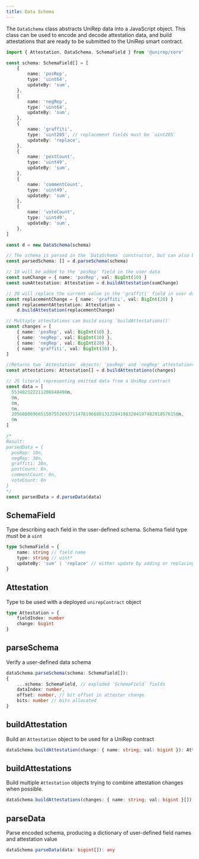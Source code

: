 ```yaml
---
title: Data Schema 
---
```


The `DataSchema` class abstracts UniRep data into a JavaScript object. This class can be used to encode and decode attestation data, and build attestations that are ready to be submitted to the UniRep smart contract.

```ts
import { Attestation, DataSchema, SchemaField } from '@unirep/core'

const schema: SchemaField[] = [
    {
        name: 'posRep',
        type: 'uint64',
        updateBy: 'sum',
    },
    {
        name: 'negRep',
        type: 'uint64',
        updateBy: 'sum',
    },
    {
        name: 'graffiti',
        type: 'uint205', // replacement fields must be `uint205`
        updateBy: 'replace',
    },
    {
        name: 'postCount',
        type: 'uint49',
        updateBy: 'sum',
    },
    {
        name: 'commentCount',
        type: 'uint49',
        updateBy: 'sum',
    },
    {
        name: 'voteCount',
        type: 'uint49',
        updateBy: 'sum',
    },
]

const d = new DataSchema(schema)

// The schema is parsed in the `DataSchema` constructor, but can also be manually parsed
const parsedSchema: [] = d.parseSchema(schema)

// 10 will be added to the 'posRep' field in the user data
const sumChange = { name: 'posRep', val: BigInt(10) }
const sumAttestation: Attestation = d.buildAttestation(sumChange)

// 20 will replace the current value in the 'graffiti' field in user data
const replacementChange = { name: 'graffiti', val: BigInt(20) }
const replacementAttestation: Attestation =
    d.buildAttestation(replacementChange)

// Multiple attestations can build using `buildAttestations()`
const changes = [
    { name: 'posRep', val: BigInt(10) },
    { name: 'negRep', val: BigInt(10) },
    { name: 'negRep', val: BigInt(20) },
    { name: 'graffiti', val: BigInt(30) },
]

//Returns two `Attestation` objects: 'posRep' and 'negRep' attestations are combined into one attestation
const attestations: Attestation[] = d.buildAttestations(changes)

// JS literal representing emitted data from a UniRep contract
const data = [
  553402322211286548490n,
  0n,
  0n,
  0n,
  205688069665150755269371147819668813122841983204197482918576158n,
  0n
]

/*
Result: 
parsedData = {
  posRep: 10n,
  negRep: 30n,
  graffiti: 30n,
  postCount: 0n,
  commentCount: 0n,
  voteCount: 0n
}
*/
const parsedData = d.parseData(data)
```

## SchemaField
Type describing each field in the user-defined schema. Schema field type must be a `uint`
```ts
type SchemaField = {
    name: string // field name
    type: string // uint*
    updateBy: 'sum' | 'replace' // either update by adding or replacing user data
}
```

## Attestation 
Type to be used with a deployed `unirepContract` object
```ts
type Attestation = {
    fieldIndex: number
    change: bigint
}
```
## parseSchema
Verify a user-defined data schema
```ts
dataSchema.parseSchema(schema: SchemaField[]): 
{
    ...schema: SchemaField, // exploded `SchemaField` fields
    dataIndex: number, 
    offset: number, // bit offset in attester change
    bits: number // bits allocated
}
```
## buildAttestation
Build an `Attestation` object to be used for a UniRep contract
```ts
dataSchema.buildAttestation(change: { name: string; val: bigint }): Attestation 
```
## buildAttestations
Build multiple `Attestation` objects trying to combine attestation changes when possible.
```ts
dataSchema.buildAttestations(changes: { name: string; val: bigint }[]): Attestation[]
```
## parseData
Parse encoded schema, producing a dictionary of user-defined field names and attestation value
```ts
dataSchema.parseData(data: bigint[]): any
```
